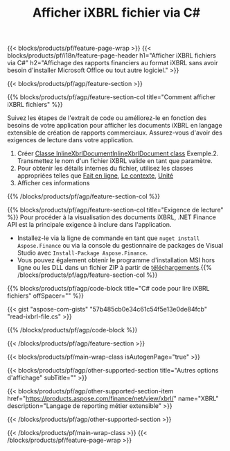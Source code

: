 ﻿---
title: Afficher iXBRL fichier via C#
description: Exemple de code pour l'affichage du fichier iXBRL. Utilisez l'exemple de code API pour afficher les fichiers batch iXBRL dans les applications basées sur .NET. 
url: /fr/net/view/ixbrl/
family: finance
platformtag: net
feature: view
informat: iXBRL
outformat: 
otherformats: 
---
{{< blocks/products/pf/feature-page-wrap >}}
{{< blocks/products/pf/i18n/feature-page-header h1="Afficher iXBRL fichiers via C#" h2="Affichage des rapports financiers au format iXBRL sans avoir besoin d\'installer Microsoft Office ou tout autre logiciel." >}}

{{< blocks/products/pf/agp/feature-section >}}

{{% blocks/products/pf/agp/feature-section-col title="Comment afficher iXBRL fichiers" %}}

Suivez les étapes de l'extrait de code ou améliorez-le en fonction des besoins de votre application pour afficher les documents iXBRL en langage extensible de création de rapports commerciaux. Assurez-vous d'avoir des exigences de lecture dans votre application.

1. Créer [Classe InlineXbrlDocumentInlineXbrlDocument class](https://apireference.aspose.com/finance/net/aspose.finance.xbrl.inline/inlinexbrldocument) Exemple.2. Transmettez le nom d'un fichier iXBRL valide en tant que paramètre.
3. Pour obtenir les détails internes du fichier, utilisez les classes appropriées telles que [Fait en ligne](https://apireference.aspose.com/finance/net/aspose.finance.xbrl.inline/inlinefact), [Le contexte](https://apireference.aspose.com/finance/net/aspose.finance.xbrl/context), [Unité](https://apireference.aspose.com/finance/net/aspose.finance.xbrl/unit) 
4. Afficher ces informations

{{% /blocks/products/pf/agp/feature-section-col %}}

{{% blocks/products/pf/agp/feature-section-col title="Exigence de lecture" %}}
Pour procéder à la visualisation des documents iXBRL, .NET Finance API est la principale exigence à inclure dans l'application. 
- Installez-le via la ligne de commande en tant que ```nuget install Aspose.Finance``` ou via la console du gestionnaire de packages de Visual Studio avec ```Install-Package Aspose.Finance```.
- Vous pouvez également obtenir le programme d'installation MSI hors ligne ou les DLL dans un fichier ZIP à partir de [téléchargements](https://downloads.aspose.com/finance/net).{{% /blocks/products/pf/agp/feature-section-col %}}

{{% blocks/products/pf/agp/code-block title="C# code pour lire iXBRL fichiers" offSpacer="" %}}

{{< gist "aspose-com-gists" "57b485cb0e34c61c54f5e13e0de84fcb" "read-ixbrl-file.cs" >}}

{{% /blocks/products/pf/agp/code-block %}}

{{< /blocks/products/pf/agp/feature-section >}}

{{< blocks/products/pf/main-wrap-class isAutogenPage="true" >}}

{{< blocks/products/pf/agp/other-supported-section title="Autres options d\'affichage" subTitle="" >}}

{{< blocks/products/pf/agp/other-supported-section-item href="https://products.aspose.com/finance/net/view/xbrl/" name="XBRL" description="Langage de reporting métier extensible" >}}

{{< /blocks/products/pf/agp/other-supported-section >}}

{{< /blocks/products/pf/main-wrap-class >}}
{{< /blocks/products/pf/feature-page-wrap >}}